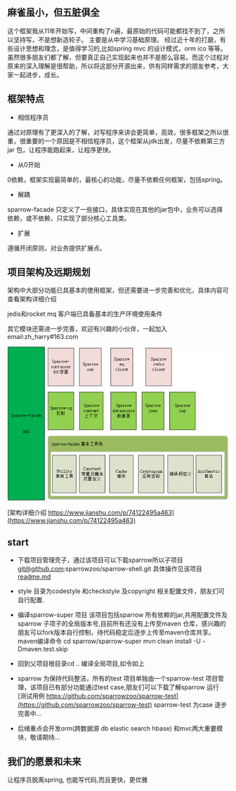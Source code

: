 麻雀虽小，但五脏俱全
---
这个框架我从11年开始写，中间重构了n遍，最原始的代码可能都找不到了，之所以坚持写，不是想新造轮子。
主要是从中学习基础原理。
经过近十年的打磨，有些设计思想和理念，是值得学习的,比如spring mvc 的设计模式，orm ico 等等。
虽然很多朋友们都了解，但要真正自己实现起来也并不是那么容易。而这个过程对原来的深入理解是很帮助，所以将这部分开源出来，供有同样需求的朋友参考，大家一起进步，成长。

框架特点
---
- 相信程序员

通过对原理有了更深入的了解，对写程序来讲会更简单，高效，很多框架之所以很重，很重要的一个原因是不相信程序员，这个框架从jdk出发，尽量不依赖第三方jar 包，让程序能跑起来，让程序更快。

- 从0开始

0依赖，框架实现最简单的，最核心的功能，尽量不依赖任何框架，包括spring。


- 解耦
 
sparrow-facade 只定义了一些接口，具体实现在其他的jar包中，业务可以选择依赖，或不依赖，只实现了部分核心工具类。

- 扩展
 
遵循开闭原则，对业务提供扩展点。

项目架构及远期规划
---
架构中大部分功能已具基本的使用框架，但还需要进一步完善和优化，具体内容可查看架构详细介绍

jedis和rocket mq 客户端已具备基本的生产环境使用条件

其它模块还需进一步完善，欢迎有兴趣的小伙伴，一起加入
email:zh_harry#163.com

![image](sparrow-architecture.png)

[架构详细介绍 https://www.jianshu.com/p/74122495a463](https://www.jianshu.com/p/74122495a463)


start
-----
-  下载项目管理壳子，通过该项目可以下载sparrow所以子项目
    git@github.com:sparrowzoo/sparrow-shell.git
    具体操作见该项目 [readme.md](https://github.com/sparrowzoo/sparrow-shell)
- style 目录为codestyle 和checkstyle 及copyright 相关配置文件，朋友们可自行配置.
    
- 编译sparrow-super 项目 该项目包括sparrow 所有依赖的jar,共用配置文件及sparrow 子项子的全局版本号,目前所有还没有上传至maven 仓库，感兴趣的朋友可以fork版本自行控制，待代码稳定后逐步上传至maven仓库共享。
    maven编译命令
    cd sparrow/sparrow-super
    mvn clean install -U -Dmaven.test.skip
 
- 回到父项目根目录cd ..  编译全局项目,如令如上

- sparrow 为保持代码整洁，所有的test 项目单独由一个sparrow-test 项目管理，该项目已有部分功能通过test case,朋友们可以下载了解sparrow 运行
 [测试用例 https://github.com/sparrowzoo/sparrow-test](https://github.com/sparrowzoo/sparrow-test)
 sparrow-test 为case 逐步完善中...
 
 
-  后绪重点会开发orm(跨数据源 db elastic search hbase) 和mvc两大重要模块，敬请期待...

我们的愿景和未来
--------
让程序员脱离spring, 也能写代码,而且更快，更优雅

